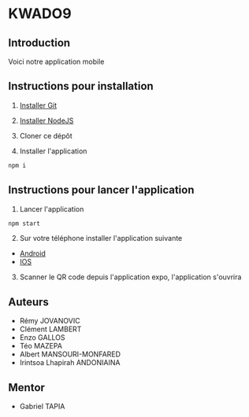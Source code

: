 # KWADO9

## Introduction

Voici notre application mobile

## Instructions pour installation

1. [Installer Git](https://git-scm.com/downloads)

2. [Installer NodeJS](https://nodejs.org/en/download/)

3. Cloner ce dépôt

4. Installer l'application

```bash
npm i
```

## Instructions pour lancer l'application


1. Lancer l'application

```bash
npm start
```

2. Sur votre téléphone installer l'application suivante

- [Android](https://play.google.com/store/apps/details?id=host.exp.exponent&hl=fr&gl=US) 
- [IOS](https://apps.apple.com/fr/app/expo-go/id982107779)

3. Scanner le QR code depuis l'application expo, l'application s'ouvrira

## Auteurs

- Rémy JOVANOVIC
- Clément LAMBERT
- Enzo GALLOS
- Téo MAZEPA
- Albert MANSOURI-MONFARED
- Irintsoa Lhapirah ANDONIAINA

## Mentor

- Gabriel TAPIA
